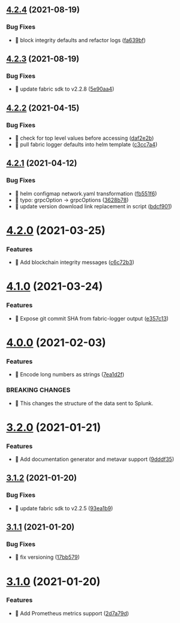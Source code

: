 ## [4.2.4](https://github.com/splunk/fabric-logger/compare/v4.2.3...v4.2.4) (2021-08-19)


### Bug Fixes

* 🐛 block integrity defaults and refactor logs ([fa639bf](https://github.com/splunk/fabric-logger/commit/fa639bff6c9e39d0f076b5faff3ed4817d27545e))

## [4.2.3](https://github.com/splunk/fabric-logger/compare/v4.2.2...v4.2.3) (2021-08-19)


### Bug Fixes

* 🐛 update fabric sdk to v2.2.8 ([5e90aa4](https://github.com/splunk/fabric-logger/commit/5e90aa436c1f549537ce78ad035a76ab39ad41d5))

## [4.2.2](https://github.com/splunk/fabric-logger/compare/v4.2.1...v4.2.2) (2021-04-15)


### Bug Fixes

* 🐛 check for top level values before accessing ([daf2e2b](https://github.com/splunk/fabric-logger/commit/daf2e2b85dd4e02d2fe2056e8054a08ec8c2ae57))
* 🐛 pull fabric logger defaults into helm template ([c3cc7a4](https://github.com/splunk/fabric-logger/commit/c3cc7a46b7b779fcc5abaa690dcad27e3d655b86))

## [4.2.1](https://github.com/splunk/fabric-logger/compare/v4.2.0...v4.2.1) (2021-04-12)


### Bug Fixes

* 🐛 helm configmap network.yaml transformation ([fb551f6](https://github.com/splunk/fabric-logger/commit/fb551f65217dbfc28746092de92593e1f20a9301))
* 🐛 typo: grpcOption -> grpcOptions ([3628b78](https://github.com/splunk/fabric-logger/commit/3628b78827d5d056a705ab439d2391cdc88f05e4))
* 🐛 update version download link replacement in script ([bdcf901](https://github.com/splunk/fabric-logger/commit/bdcf9019d474eb4b24d866c253d6230c4ccca64e))

# [4.2.0](https://github.com/splunk/fabric-logger/compare/v4.1.0...v4.2.0) (2021-03-25)


### Features

* 🎸 Add blockchain integrity messages ([c6c72b3](https://github.com/splunk/fabric-logger/commit/c6c72b34c38c2c34917a3660fb1cf9bd93c3e208))

# [4.1.0](https://github.com/splunk/fabric-logger/compare/v4.0.0...v4.1.0) (2021-03-24)

### Features

-   🎸 Expose git commit SHA from fabric-logger output ([e357c13](https://github.com/splunk/fabric-logger/commit/e357c1370396aa2b6be12fcc491c1b06f822e44f))

# [4.0.0](https://github.com/splunk/fabric-logger/compare/3.2.0...4.0.0) (2021-02-03)

### Features

-   🎸 Encode long numbers as strings ([7ea1d2f](https://github.com/splunk/fabric-logger/commit/7ea1d2fb57ac77b6c40d160d4e6a86c96ec57dbf))

### BREAKING CHANGES

-   🧨 This changes the structure of the data sent to Splunk.

# [3.2.0](https://github.com/splunk/fabric-logger/compare/3.1.2...3.2.0) (2021-01-21)

### Features

-   🎸 Add documentation generator and metavar support ([9dddf35](https://github.com/splunk/fabric-logger/commit/9dddf354ee9801417d2826fe451a0ea2244149de))

## [3.1.2](https://github.com/splunk/fabric-logger/compare/3.1.1...3.1.2) (2021-01-20)

### Bug Fixes

-   🐛 update fabric sdk to v2.2.5 ([93ea1b9](https://github.com/splunk/fabric-logger/commit/93ea1b9bffe7a6b2bb7ddad3f4fed845963d5fe6))

## [3.1.1](https://github.com/splunk/fabric-logger/compare/3.1.0...3.1.1) (2021-01-20)

### Bug Fixes

-   🐛 fix versioning ([17bb579](https://github.com/splunk/fabric-logger/commit/17bb579cf6a1aefad057de35a2c615ed36d9bfaa))

# [3.1.0](https://github.com/splunk/fabric-logger/compare/3.0.1...3.1.0) (2021-01-20)

### Features

-   🎸 Add Prometheus metrics support ([2d7a79d](https://github.com/splunk/fabric-logger/commit/2d7a79d26159e1b1f23959ef79a8f249c5e64f47))
